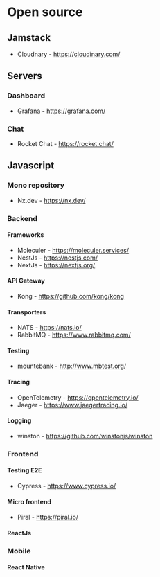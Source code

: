 # Open source

## Jamstack

- Cloudnary - <https://cloudinary.com/>

## Servers

### Dashboard

- Grafana - <https://grafana.com/>

### Chat

- Rocket Chat - <https://rocket.chat/>  

## Javascript

### Mono repository

- Nx.dev - <https://nx.dev/>

### Backend

#### Frameworks

- Moleculer - <https://moleculer.services/>
- NestJs - <https://nestjs.com/>
- NextJs - <https://nextjs.org/>

#### API Gateway

- Kong - <https://github.com/kong/kong>

#### Transporters

- NATS - <https://nats.io/>
- RabbitMQ - <https://www.rabbitmq.com/>

#### Testing

- mountebank - <http://www.mbtest.org/>

#### Tracing

- OpenTelemetry - <https://opentelemetry.io/>
- Jaeger - <https://www.jaegertracing.io/>

#### Logging

- winston - <https://github.com/winstonjs/winston>

### Frontend

#### Testing E2E

- Cypress - <https://www.cypress.io/>

#### Micro frontend

- Piral - <https://piral.io/>

#### ReactJs

### Mobile

#### React Native
